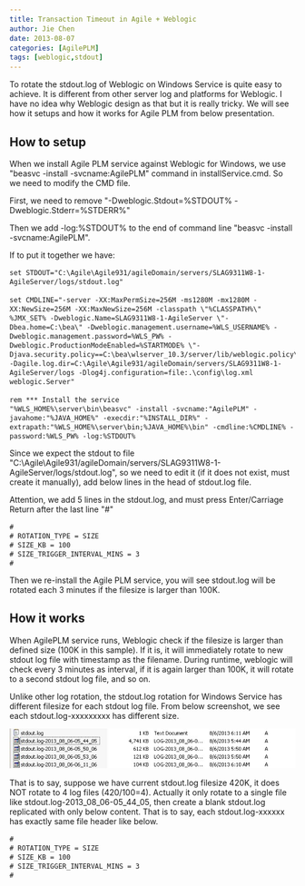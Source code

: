 ```yaml
---
title: Transaction Timeout in Agile + Weblogic
author: Jie Chen
date: 2013-08-07
categories: [AgilePLM]
tags: [weblogic,stdout]
---
```


To rotate the stdout.log of Weblogic on Windows Service is quite easy to achieve. It is different from other server log and platforms for Weblogic. I have no idea why Weblogic design as that but it is really tricky. We will see how it setups and how it works for Agile PLM from below presentation.

## How to setup

When we install Agile PLM service against Weblogic for Windows, we use "beasvc -install -svcname:AgilePLM" command in installService.cmd. So we need to modify the CMD file.

First, we need to remove "-Dweblogic.Stdout=%STDOUT% -Dweblogic.Stderr=%STDERR%"

Then we add -log:%STDOUT% to the end of command line "beasvc -install -svcname:AgilePLM".

If to put it together we have:

	set STDOUT="C:\Agile\Agile931/agileDomain/servers/SLAG9311W8-1-AgileServer/logs/stdout.log"

	set CMDLINE="-server -XX:MaxPermSize=256M -ms1280M -mx1280M -XX:NewSize=256M -XX:MaxNewSize=256M -classpath \"%CLASSPATH%\" %JMX_SET% -Dweblogic.Name=SLAG9311W8-1-AgileServer \"-Dbea.home=C:\bea\" -Dweblogic.management.username=%WLS_USERNAME% -Dweblogic.management.password=%WLS_PW% -Dweblogic.ProductionModeEnabled=%STARTMODE% \"-Djava.security.policy==C:\bea\wlserver_10.3/server/lib/weblogic.policy\" -Dagile.log.dir=C:\Agile\Agile931/agileDomain/servers/SLAG9311W8-1-AgileServer/logs -Dlog4j.configuration=file:.\config\log.xml weblogic.Server"

	rem *** Install the service
	"%WLS_HOME%\server\bin\beasvc" -install -svcname:"AgilePLM" -javahome:"%JAVA_HOME%" -execdir:"%INSTALL_DIR%" -extrapath:"%WLS_HOME%\server\bin;%JAVA_HOME%\bin" -cmdline:%CMDLINE% -password:%WLS_PW% -log:%STDOUT%

Since we expect the stdout to file "C:\Agile\Agile931/agileDomain/servers/SLAG9311W8-1-AgileServer/logs/stdout.log", so we need to edit it (if it does not exist, must create it manually), add below lines in the head of stdout.log file.

Attention, we add 5 lines in the stdout.log, and must press Enter/Carriage Return after the last line "#"

	#
	# ROTATION_TYPE = SIZE
	# SIZE_KB = 100
	# SIZE_TRIGGER_INTERVAL_MINS = 3
	#

Then we re-install the Agile PLM service, you will see stdout.log will be rotated each 3 minutes if the filesize is larger than 100K.

## How it works

When AgilePLM service runs, Weblogic check if the filesize is larger than defined size (100K in this sample). If it is, it will immediately rotate to new stdout log file with timestamp as the filename. During runtime, weblogic will check every 3 minutes as interval, if it is again larger than 100K, it will rotate to a second stdout log file, and so on.

Unlike other log rotation, the stdout.log rotation for Windows Service has different filesize for each stdout log file. From below screenshot, we see each stdout.log-xxxxxxxxx has different size.

![](/assets/res/troubleshooting-weblogic-rotatewlsstdoutlog-1.jpg)

That is to say, suppose we have current stdout.log filesize 420K, it does NOT rotate to 4 log files (420/100=4). Actually it only rotate to a single file like stdout.log-2013_08_06-05_44_05, then create a blank stdout.log replicated with only below content. That is to say, each stdout.log-xxxxxx has exactly same file header like below.

	#
	# ROTATION_TYPE = SIZE
	# SIZE_KB = 100
	# SIZE_TRIGGER_INTERVAL_MINS = 3
	#






